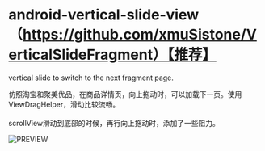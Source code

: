 # android-vertical-slide-view（https://github.com/xmuSistone/VerticalSlideFragment）【推荐】
vertical slide to switch to the next fragment page.

仿照淘宝和聚美优品，在商品详情页，向上拖动时，可以加载下一页。使用ViewDragHelper，滑动比较流畅。<br><br>
scrollView滑动到底部的时候，再行向上拖动时，添加了一些阻力。<br>

![PREVIEW](capture.gif)
